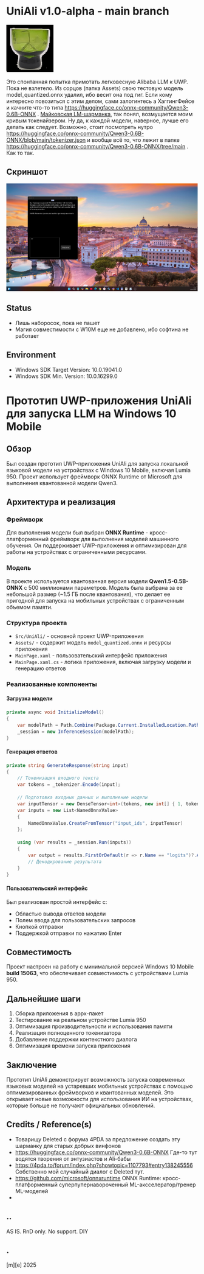 # UniAli v1.0-alpha - main branch
![](Images/logo.png)

Это спонтанная попытка примотать легковесную Alibaba LLM к UWP. Пока не взлетело. Из сорцов (папка Assets) свою тестовую модель model_quantized.onnx удалил, ибо весит она под гиг. Если кому интересно повозиться с этим делом, сами залогинтесь а ХаггингФейсе и качните что-то типа https://huggingface.co/onnx-community/Qwen3-0.6B-ONNX . [Майковская LM-шарманка](https://github.com/microsoft/onnxruntime), так понял, возмущается моим кривым токенайзером. Ну да, к каждой модели, наверное, лучше его делать как следует. Возможно, стоит посмотреть нутро https://huggingface.co/onnx-community/Qwen3-0.6B-ONNX/blob/main/tokenizer.json и вообще всё то, что лежит в папке https://huggingface.co/onnx-community/Qwen3-0.6B-ONNX/tree/main . Как то так.


## Скриншот
![](Images/screenshot.png)


## Status
- Лишь наборосок, пока не пашет
- Магия совместимости с W10M еще не добавлено, ибо софтина не работает

## Environment
- Windows SDK Target Version: 10.0.19041.0
- Windows SDK Min. Version:   10.0.16299.0 

# Прототип UWP-приложения UniAli для запуска LLM на Windows 10 Mobile

## Обзор
Был создан прототип UWP-приложения UniAli для запуска локальной языковой модели на устройствах с Windows 10 Mobile, включая Lumia 950. Проект использует фреймворк ONNX Runtime от Microsoft для выполнения квантованной модели Qwen3.

## Архитектура и реализация

### Фреймворк
Для выполнения модели был выбран **ONNX Runtime** - кросс-платформенный фреймворк для выполнения моделей машинного обучения. Он поддерживает UWP-приложения и оптимизирован для работы на устройствах с ограниченными ресурсами.

### Модель
В проекте используется квантованная версия модели **Qwen1.5-0.5B-ONNX** с 500 миллионами параметров. Модель была выбрана за ее небольшой размер (~1.5 ГБ после квантования), что делает ее пригодной для запуска на мобильных устройствах с ограниченным объемом памяти.

### Структура проекта
- `Src/UniAli/` - основной проект UWP-приложения
- `Assets/` - содержит модель `model_quantized.onnx` и ресурсы приложения
- `MainPage.xaml` - пользовательский интерфейс приложения
- `MainPage.xaml.cs` - логика приложения, включая загрузку модели и генерацию ответов

### Реализованные компоненты

#### Загрузка модели
```csharp
private async void InitializeModel()
{
    var modelPath = Path.Combine(Package.Current.InstalledLocation.Path, "Assets", "model_quantized.onnx");
    _session = new InferenceSession(modelPath);
}
```

#### Генерация ответов
```csharp
private string GenerateResponse(string input)
{
    // Токенизация входного текста
    var tokens = _tokenizer.Encode(input);
    
    // Подготовка входных данных и выполнение модели
    var inputTensor = new DenseTensor<int>(tokens, new int[] { 1, tokens.Length });
    var inputs = new List<NamedOnnxValue>
    {
        NamedOnnxValue.CreateFromTensor("input_ids", inputTensor)
    };

    using (var results = _session.Run(inputs))
    {
        var output = results.FirstOrDefault(r => r.Name == "logits")?.AsTensor<float>();
        // Декодирование результата
    }
}
```

#### Пользовательский интерфейс
Был реализован простой интерфейс с:
- Областью вывода ответов модели
- Полем ввода для пользовательских запросов
- Кнопкой отправки
- Поддержкой отправки по нажатию Enter

## Совместимость
Проект настроен на работу с минимальной версией Windows 10 Mobile **build 15063**, что обеспечивает совместимость с устройствами Lumia 950.

## Дальнейшие шаги
1. Сборка приложения в appx-пакет
2. Тестирование на реальном устройстве Lumia 950
3. Оптимизация производительности и использования памяти
4. Реализация полноценного токенизатора
5. Добавление поддержки контекстного диалога
6. Оптимизация времени запуска приложения

## Заключение
Прототип UniAli демонстрирует возможность запуска современных языковых моделей на устаревших мобильных устройствах с помощью оптимизированных фреймворков и квантованных моделей. Это открывает новые возможности для использования ИИ на устройствах, которые больше не получают официальных обновлений.

## Credits / Reference(s)
- Товарищу Deleted с форума 4PDA за предложение создать эту шарманку для старых добрых винфонов
- https://huggingface.co/onnx-community/Qwen3-0.6B-ONNX Где-то тут водятся творения от энтузиастов и Ali-бабы
- https://4pda.to/forum/index.php?showtopic=1107793#entry138245556 Собственно мой случайный диалог c Deleted тут.
- https://github.com/microsoft/onnxruntime ONNX Runtime: кросс-платформенный суперпупернавороченный ML-аксселератор/тренер ML-моделей
- 

## ..
AS IS. RnD only. No support. DIY

## .
[m][e] 2025

